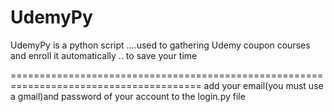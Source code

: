 # UdemyPy
UdemyPy is a python script ....used to gathering Udemy coupon courses and enroll it automatically .. to save your time

=======================================================================================
add your email(you must use a gmail)and password of your account to the login.py file
